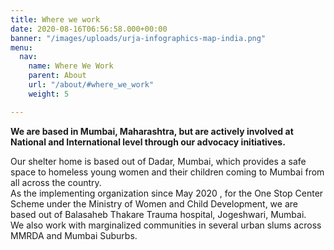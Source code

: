 ```yaml
---
title: Where we work
date: 2020-08-16T06:56:58.000+00:00
banner: "/images/uploads/urja-infographics-map-india.png"
menu:
  nav:
    name: Where We Work
    parent: About
    url: "/about/#where_we_work"
    weight: 5

---
```

**We are based in Mumbai, Maharashtra, but are actively involved at National and International level through our advocacy initiatives.**

Our shelter home is based out of Dadar, Mumbai, which provides a safe space to homeless young women and their children coming to Mumbai from all across the country.  
As the implementing organization since May 2020 , for the One Stop Center Scheme under the Ministry of Women and Child Development, we are based out of Balasaheb Thakare Trauma hospital, Jogeshwari, Mumbai.  
We also work with marginalized communities in several urban slums across MMRDA and Mumbai Suburbs.